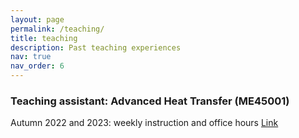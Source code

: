```yaml
---
layout: page
permalink: /teaching/
title: teaching
description: Past teaching experiences
nav: true
nav_order: 6
---
```


### Teaching assistant: Advanced Heat Transfer (ME45001)

Autumn 2022 and 2023: weekly instruction and office hours [Link](https://studiegids.tudelft.nl/a101_displayCourse.do?course_id=57916)